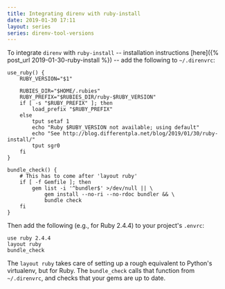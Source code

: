 ```yaml
---
title: Integrating direnv with ruby-install
date: 2019-01-30 17:11
layout: series
series: direnv-tool-versions
---
```


To integrate `direnv` with `ruby-install` -- installation instructions [here]({% post_url 2019-01-30-ruby-install %}) -- add the following to `~/.direnvrc`:

```
use_ruby() {
    RUBY_VERSION="$1"

    RUBIES_DIR="$HOME/.rubies"
    RUBY_PREFIX="$RUBIES_DIR/ruby-$RUBY_VERSION"
    if [ -s "$RUBY_PREFIX" ]; then
        load_prefix "$RUBY_PREFIX"
    else
        tput setaf 1
        echo "Ruby $RUBY_VERSION not available; using default"
        echo "See http://blog.differentpla.net/blog/2019/01/30/ruby-install/"
        tput sgr0
    fi
}

bundle_check() {
    # This has to come after 'layout ruby'
    if [ -f Gemfile ]; then
        gem list -i '^bundler$' >/dev/null || \
            gem install --no-ri --no-rdoc bundler && \
            bundle check
    fi
}
```

Then add the following (e.g., for Ruby 2.4.4) to your project's `.envrc`:

```
use ruby 2.4.4
layout ruby
bundle_check
```

The `layout ruby` takes care of setting up a rough equivalent to Python's virtualenv, but for Ruby. The `bundle_check` calls that function from `~/.direnvrc`, and checks that your gems are up to date.
